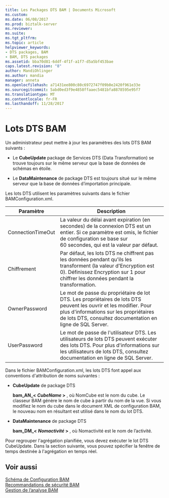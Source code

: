 ```yaml
---
title: Les Packages DTS BAM | Documents Microsoft
ms.custom: 
ms.date: 06/08/2017
ms.prod: biztalk-server
ms.reviewer: 
ms.suite: 
ms.tgt_pltfrm: 
ms.topic: article
helpviewer_keywords:
- DTS packages, BAM
- BAM, DTS packages
ms.assetid: bba70d81-6ddf-4f1f-a1f7-d5a5bf453bae
caps.latest.revision: "8"
author: MandiOhlinger
ms.author: mandia
manager: anneta
ms.openlocfilehash: a71431ee800c80c6972747f09b0e2420f961e33e
ms.sourcegitcommit: 5abd0ed3f9e4858ffaaec5481bfa8878595e95f7
ms.translationtype: MT
ms.contentlocale: fr-FR
ms.lasthandoff: 11/28/2017
---
```

# <a name="bam-dts-packages"></a>Lots DTS BAM
Un administrateur peut mettre à jour les paramètres des lots DTS BAM suivants :  
  
-   Le **CubeUpdate** package de Services DTS (Data Transformation) se trouve toujours sur le même serveur que la base de données de schémas en étoile.  
  
-   Le **DataMaintenance** de package DTS est toujours situé sur le même serveur que la base de données d’importation principale.  
  
 Les lots DTS utilisent les paramètres suivants dans le fichier BAMConfiguration.xml.  
  
|Paramètre| Description|  
|---------------|-----------------|  
|ConnectionTimeOut|La valeur du délai avant expiration (en secondes) de la connexion DTS est un entier. Si ce paramètre est omis, le fichier de configuration se base sur 60 secondes, qui est la valeur par défaut.|  
|Chiffrement|Par défaut, les lots DTS ne chiffrent pas les données pendant qu'ils les transforment (la valeur d'Encryption est 0). Définissez Encryption sur 1 pour chiffrer les données pendant la transformation.|  
|OwnerPassword|Le mot de passe du propriétaire de lot DTS. Les propriétaires de lots DTS peuvent les ouvrir et les modifier. Pour plus d'informations sur les propriétaires de lots DTS, consultez documentation en ligne de SQL Server.|  
|UserPassword|Le mot de passe de l'utilisateur DTS. Les utilisateurs de lots DTS peuvent exécuter des lots DTS. Pour plus d'informations sur les utilisateurs de lots DTS, consultez documentation en ligne de SQL Server.|  
  
 Dans le fichier BAMConfiguration.xml, les lots DTS font appel aux conventions d'attribution de noms suivantes :  
  
-   **CubeUpdate** de package DTS  
  
     **bam_AN_\<**   ***CubeName* \>** , où NomCube est le nom du cube. Le classeur BAM génère le nom de cube à partir du nom de la vue. Si vous modifiez le nom du cube dans le document XML de configuration BAM, le nouveau nom en résultant est utilisé dans le nom du lot DTS.  
  
-   **DataMaintenance** de package DTS  
  
     **bam_DM_\<**   ***Nomactivité* \>** , où Nomactivité est le nom de l’activité.  
  
 Pour regrouper l'agrégation planifiée, vous devez exécuter le lot DTS CubeUpdate. Dans la section suivante, vous pouvez spécifier la fenêtre de temps destinée à l'agrégation en temps réel.  
  
## <a name="see-also"></a>Voir aussi  
 [Schéma de Configuration BAM](../core/bam-configuration-schema.md)   
 [Recommandations de sécurité BAM](../core/bam-security-recommendations.md)   
 [Gestion de l’analyse BAM](../core/managing-bam.md)